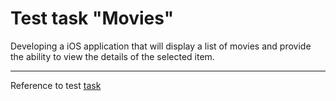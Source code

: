 # Test task "Movies"

Developing a iOS application that will display a list of movies and provide the ability to view the details of the selected item.

---

Reference to test [task](https://docs.google.com/document/d/1I6huuJh-3IyWa3WTlhnhXlPpjnn-qGcstnX_1vLGkkY/edit)
